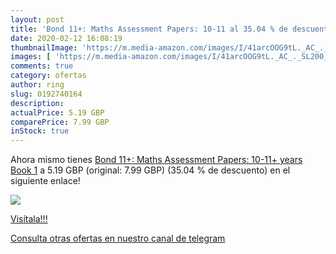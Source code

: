 ```yaml
---
layout: post
title: 'Bond 11+: Maths Assessment Papers: 10-11 al 35.04 % de descuento'
date: 2020-02-12 16:08:19
thumbnailImage: 'https://m.media-amazon.com/images/I/41arcOOG9tL._AC_._SL200_.jpg'
images: [ 'https://m.media-amazon.com/images/I/41arcOOG9tL._AC_._SL200_.jpg' ]
comments: true
category: ofertas
author: ring
slug: 0192740164
description:
actualPrice: 5.19 GBP
comparePrice: 7.99 GBP
inStock: true
---
```


Ahora mismo tienes [Bond 11+: Maths Assessment Papers: 10-11+ years Book 1](https://www.amazon.co.uk/dp/0192740164/?tag=redken01-21) a 5.19 GBP (original: 7.99 GBP) (35.04 %  de descuento) en el siguiente enlace!

[![](https://m.media-amazon.com/images/I/41arcOOG9tL._AC_._SL200_.jpg)](https://www.amazon.co.uk/dp/0192740164/?tag=redken01-21)

[Visítala!!!](https://www.amazon.co.uk/dp/0192740164/?tag=redken01-21)

[Consulta otras ofertas en nuestro canal de telegram](https://t.me/s/ofertas25)
